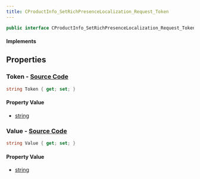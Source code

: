 ```yaml
---
title: CProductInfo_SetRichPresenceLocalization_Request_Token
---
```


```csharp
public interface CProductInfo_SetRichPresenceLocalization_Request_Token : ITypedProtobuf<CProductInfo_SetRichPresenceLocalization_Request_Token>, INativeHandle
```

#### Implements

## Properties

### **Token** - [Source Code](https://github.com/swiftly-solution/swiftlys2/blob/main/managed/src/SwiftlyS2.Generated/Protobufs/Interfaces/CProductInfo_SetRichPresenceLocalization_Request_Token.cs#L13)

```csharp
string Token { get; set; }
```

#### Property Value

- [string](https://learn.microsoft.com/dotnet/api/system.string)

### **Value** - [Source Code](https://github.com/swiftly-solution/swiftlys2/blob/main/managed/src/SwiftlyS2.Generated/Protobufs/Interfaces/CProductInfo_SetRichPresenceLocalization_Request_Token.cs#L16)

```csharp
string Value { get; set; }
```

#### Property Value

- [string](https://learn.microsoft.com/dotnet/api/system.string)

